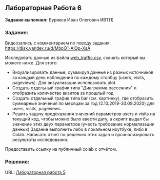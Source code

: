 ## Лабораторная Работа 6

**Задание выполнил:** Буряков Иван Олегович ИВТ(1)

### Задание: 
Видеозапись с комментарием по поводу задания: https://disk.yandex.ru/d/MbpQ1-AlQp-XsA

Исследовать данные из файла [web_traffic.csv](https://github.com/Buryackov-Ivan/Prog-6SEM-2023/blob/main/LR_6/web-traffic.csv), скачать который вы можете ниже. Для этого:

* Визуализировать данные, суммируя данные из разных источников за каждый день наблюдений по каждому столбцу (users, visits, pageviews). Для визуализации использовать plot.
* Создать отдельный график типа "Диаграмма рассеяния" и отобразить количество визитов за прошлый год
* Создать отдельный график типа bar (см. картинку), где отобразить суммарные значения по месяцам за год (2.10.2019-30.09.2020) для users, visits, pageviews.
* Решить задачу предсказания значений параметров users и visits на текущий код, чтобы можно было ввести дату, а скрипт выдал бы значение этих двух параметров (учесть требование нормализации данных)
Задание выполнить либо в локальном ноутбуке, либо в Colab. Написать отчет по решению этих задач и проанализировать результаты исследования. 

Предоставить ссылку на публичный colab с отчётом.


### Решение:


URL: [Лабораторная работа 5](https://replit.com/@Buryackov-Ivan/6SEM-LR3?migrateNonNix=1)
